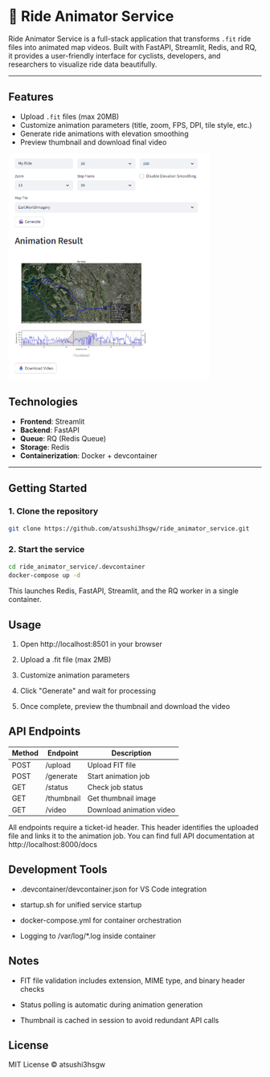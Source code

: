 # 🚴 Ride Animator Service

Ride Animator Service is a full-stack application that transforms `.fit` ride files into animated map videos. Built with FastAPI, Streamlit, Redis, and RQ, it provides a user-friendly interface for cyclists, developers, and researchers to visualize ride data beautifully.

---

## Features

- Upload `.fit` files (max 20MB)
- Customize animation parameters (title, zoom, FPS, DPI, tile style, etc.)
- Generate ride animations with elevation smoothing
- Preview thumbnail and download final video

<img src="images/sample.png" title="sample video snapshot" width="400">

## Technologies

- **Frontend**: Streamlit  
- **Backend**: FastAPI  
- **Queue**: RQ (Redis Queue)  
- **Storage**: Redis  
- **Containerization**: Docker + devcontainer

---

## Getting Started

### 1. Clone the repository

```bash
git clone https://github.com/atsushi3hsgw/ride_animator_service.git
```
### 2. Start the service

```bash
cd ride_animator_service/.devcontainer
docker-compose up -d
```
This launches Redis, FastAPI, Streamlit, and the RQ worker in a single container.

## Usage

1. Open http://localhost:8501 in your browser

1. Upload a .fit file (max 2MB)

1. Customize animation parameters

1. Click "Generate" and wait for processing

1. Once complete, preview the thumbnail and download the video

## API Endpoints

|Method|Endpoint|Description|
| ---- | ---- |---- |
|POST	|/upload	|Upload FIT file|
|POST	|/generate	|Start animation job|
|GET	|/status	|Check job status|
|GET	|/thumbnail	|Get thumbnail image|
|GET	|/video	|Download animation video|

All endpoints require a ticket-id header. This header identifies the uploaded file and links it to the animation job. You can find full API documentation at http://localhost:8000/docs

## Development Tools

- .devcontainer/devcontainer.json for VS Code integration

- startup.sh for unified service startup

- docker-compose.yml for container orchestration

- Logging to /var/log/*.log inside container

## Notes

- FIT file validation includes extension, MIME type, and binary header checks

- Status polling is automatic during animation generation

- Thumbnail is cached in session to avoid redundant API calls

## License
MIT License © atsushi3hsgw

